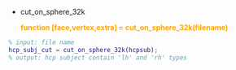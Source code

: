 * cut_on_sphere_32k

  <span style="color: orange">**function [face,vertex,extra] = cut_on_sphere_32k(filename)**</span>

```matlab
% input: file name
hcp_subj_cut = cut_on_sphere_32k(hcpsub);
% output: hcp subject contain 'lh' and 'rh' types
```

